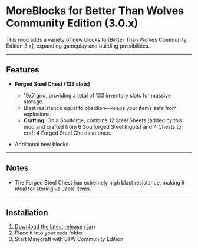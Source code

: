 # MoreBlocks for Better Than Wolves Community Edition (3.0.x)

This mod adds a variety of new blocks to [Better Than Wolves Community Edition 3.x], expanding gameplay and building possibilities.

---

## Features

- **Forged Steel Chest (133 slots)**
    - 19x7 grid, providing a total of 133 inventory slots for massive storage.
    - Blast resistance equal to obsidian—keeps your items safe from explosions.
    - **Crafting:** On a Soulforge, combine 12 Steel Sheets (added by this mod and crafted from 6 Soulforged Steel Ingots) and 4 Chests to craft 4 Forged Steel Chests at once.

- Additional new blocks

---

## Notes

- The Forged Steel Chest has extremely high blast resistance, making it ideal for storing valuable items.

---

## Installation

1. [Download the latest release (.jar)](https://github.com/Inf1nlty/MoreBlocks-BTW-CE3.X/releases/latest)
2. Place it into your `mods` folder
3. Start Minecraft with BTW Community Edition